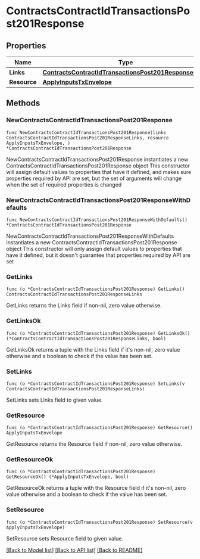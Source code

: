 # ContractsContractIdTransactionsPost201Response

## Properties

Name | Type | Description | Notes
------------ | ------------- | ------------- | -------------
**Links** | [**ContractsContractIdTransactionsPost201ResponseLinks**](ContractsContractIdTransactionsPost201ResponseLinks.md) |  | 
**Resource** | [**ApplyInputsTxEnvelope**](ApplyInputsTxEnvelope.md) |  | 

## Methods

### NewContractsContractIdTransactionsPost201Response

`func NewContractsContractIdTransactionsPost201Response(links ContractsContractIdTransactionsPost201ResponseLinks, resource ApplyInputsTxEnvelope, ) *ContractsContractIdTransactionsPost201Response`

NewContractsContractIdTransactionsPost201Response instantiates a new ContractsContractIdTransactionsPost201Response object
This constructor will assign default values to properties that have it defined,
and makes sure properties required by API are set, but the set of arguments
will change when the set of required properties is changed

### NewContractsContractIdTransactionsPost201ResponseWithDefaults

`func NewContractsContractIdTransactionsPost201ResponseWithDefaults() *ContractsContractIdTransactionsPost201Response`

NewContractsContractIdTransactionsPost201ResponseWithDefaults instantiates a new ContractsContractIdTransactionsPost201Response object
This constructor will only assign default values to properties that have it defined,
but it doesn't guarantee that properties required by API are set

### GetLinks

`func (o *ContractsContractIdTransactionsPost201Response) GetLinks() ContractsContractIdTransactionsPost201ResponseLinks`

GetLinks returns the Links field if non-nil, zero value otherwise.

### GetLinksOk

`func (o *ContractsContractIdTransactionsPost201Response) GetLinksOk() (*ContractsContractIdTransactionsPost201ResponseLinks, bool)`

GetLinksOk returns a tuple with the Links field if it's non-nil, zero value otherwise
and a boolean to check if the value has been set.

### SetLinks

`func (o *ContractsContractIdTransactionsPost201Response) SetLinks(v ContractsContractIdTransactionsPost201ResponseLinks)`

SetLinks sets Links field to given value.


### GetResource

`func (o *ContractsContractIdTransactionsPost201Response) GetResource() ApplyInputsTxEnvelope`

GetResource returns the Resource field if non-nil, zero value otherwise.

### GetResourceOk

`func (o *ContractsContractIdTransactionsPost201Response) GetResourceOk() (*ApplyInputsTxEnvelope, bool)`

GetResourceOk returns a tuple with the Resource field if it's non-nil, zero value otherwise
and a boolean to check if the value has been set.

### SetResource

`func (o *ContractsContractIdTransactionsPost201Response) SetResource(v ApplyInputsTxEnvelope)`

SetResource sets Resource field to given value.



[[Back to Model list]](../README.md#documentation-for-models) [[Back to API list]](../README.md#documentation-for-api-endpoints) [[Back to README]](../README.md)



